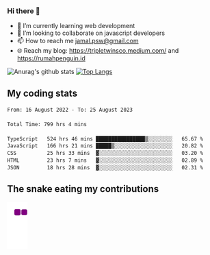### Hi there 👋

<!--
**padepokanpenguin/padepokanpenguin** is a ✨ _special_ ✨ repository because its `README.md` (this file) appears on your GitHub profile.
-->

- 🌱 I’m currently learning  web development
- 👯 I’m looking to collaborate on javascript developers
- 📫 How to reach me jamal.psw@gmail.com
- 🌐 Reach my blog:
   https://tripletwinsco.medium.com/ and
   https://rumahpenguin.id

![Anurag's github stats](https://github-readme-stats.vercel.app/api?username=padepokanpenguin&count_private=true&disable_animations=false&show_icons=true&theme=default)
[![Top Langs](https://github-readme-stats.vercel.app/api/top-langs/?username=padepokanpenguin&theme=default&layout=compact)](https://github.com/padepokanpenguin)

## My coding stats

<!--START_SECTION:waka-->

```txt
From: 16 August 2022 - To: 25 August 2023

Total Time: 799 hrs 4 mins

TypeScript   524 hrs 46 mins ████████████████▒░░░░░░░░   65.67 %
JavaScript   166 hrs 21 mins █████▒░░░░░░░░░░░░░░░░░░░   20.82 %
CSS          25 hrs 33 mins  ▓░░░░░░░░░░░░░░░░░░░░░░░░   03.20 %
HTML         23 hrs 7 mins   ▓░░░░░░░░░░░░░░░░░░░░░░░░   02.89 %
JSON         18 hrs 28 mins  ▓░░░░░░░░░░░░░░░░░░░░░░░░   02.31 %
```

<!--END_SECTION:waka-->


## The snake eating my contributions
![snake gif](https://github.com/padepokanpenguin/padepokanpenguin/blob/output/github-contribution-grid-snake.gif)
